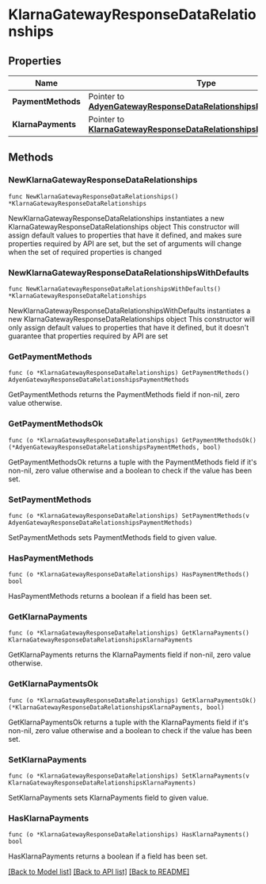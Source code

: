 # KlarnaGatewayResponseDataRelationships

## Properties

Name | Type | Description | Notes
------------ | ------------- | ------------- | -------------
**PaymentMethods** | Pointer to [**AdyenGatewayResponseDataRelationshipsPaymentMethods**](AdyenGatewayResponseDataRelationshipsPaymentMethods.md) |  | [optional] 
**KlarnaPayments** | Pointer to [**KlarnaGatewayResponseDataRelationshipsKlarnaPayments**](KlarnaGatewayResponseDataRelationshipsKlarnaPayments.md) |  | [optional] 

## Methods

### NewKlarnaGatewayResponseDataRelationships

`func NewKlarnaGatewayResponseDataRelationships() *KlarnaGatewayResponseDataRelationships`

NewKlarnaGatewayResponseDataRelationships instantiates a new KlarnaGatewayResponseDataRelationships object
This constructor will assign default values to properties that have it defined,
and makes sure properties required by API are set, but the set of arguments
will change when the set of required properties is changed

### NewKlarnaGatewayResponseDataRelationshipsWithDefaults

`func NewKlarnaGatewayResponseDataRelationshipsWithDefaults() *KlarnaGatewayResponseDataRelationships`

NewKlarnaGatewayResponseDataRelationshipsWithDefaults instantiates a new KlarnaGatewayResponseDataRelationships object
This constructor will only assign default values to properties that have it defined,
but it doesn't guarantee that properties required by API are set

### GetPaymentMethods

`func (o *KlarnaGatewayResponseDataRelationships) GetPaymentMethods() AdyenGatewayResponseDataRelationshipsPaymentMethods`

GetPaymentMethods returns the PaymentMethods field if non-nil, zero value otherwise.

### GetPaymentMethodsOk

`func (o *KlarnaGatewayResponseDataRelationships) GetPaymentMethodsOk() (*AdyenGatewayResponseDataRelationshipsPaymentMethods, bool)`

GetPaymentMethodsOk returns a tuple with the PaymentMethods field if it's non-nil, zero value otherwise
and a boolean to check if the value has been set.

### SetPaymentMethods

`func (o *KlarnaGatewayResponseDataRelationships) SetPaymentMethods(v AdyenGatewayResponseDataRelationshipsPaymentMethods)`

SetPaymentMethods sets PaymentMethods field to given value.

### HasPaymentMethods

`func (o *KlarnaGatewayResponseDataRelationships) HasPaymentMethods() bool`

HasPaymentMethods returns a boolean if a field has been set.

### GetKlarnaPayments

`func (o *KlarnaGatewayResponseDataRelationships) GetKlarnaPayments() KlarnaGatewayResponseDataRelationshipsKlarnaPayments`

GetKlarnaPayments returns the KlarnaPayments field if non-nil, zero value otherwise.

### GetKlarnaPaymentsOk

`func (o *KlarnaGatewayResponseDataRelationships) GetKlarnaPaymentsOk() (*KlarnaGatewayResponseDataRelationshipsKlarnaPayments, bool)`

GetKlarnaPaymentsOk returns a tuple with the KlarnaPayments field if it's non-nil, zero value otherwise
and a boolean to check if the value has been set.

### SetKlarnaPayments

`func (o *KlarnaGatewayResponseDataRelationships) SetKlarnaPayments(v KlarnaGatewayResponseDataRelationshipsKlarnaPayments)`

SetKlarnaPayments sets KlarnaPayments field to given value.

### HasKlarnaPayments

`func (o *KlarnaGatewayResponseDataRelationships) HasKlarnaPayments() bool`

HasKlarnaPayments returns a boolean if a field has been set.


[[Back to Model list]](../README.md#documentation-for-models) [[Back to API list]](../README.md#documentation-for-api-endpoints) [[Back to README]](../README.md)


